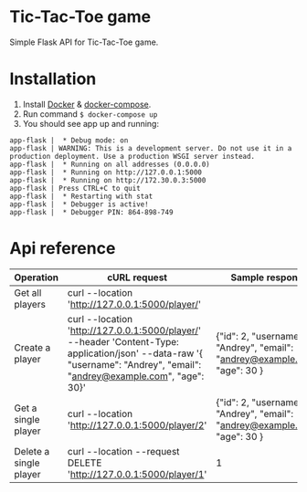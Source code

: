 # Tic-Tac-Toe game

Simple Flask API for Tic-Tac-Toe game.

# Installation

1. Install [Docker](https://www.docker.com/) & [docker-compose](https://docs.docker.com/compose/).
2. Run command ```$ docker-compose up```
3. You should see app up and running:
```app-flask |  * Serving Flask app 'factory'
app-flask |  * Debug mode: on
app-flask | WARNING: This is a development server. Do not use it in a production deployment. Use a production WSGI server instead.
app-flask |  * Running on all addresses (0.0.0.0)
app-flask |  * Running on http://127.0.0.1:5000
app-flask |  * Running on http://172.30.0.3:5000
app-flask | Press CTRL+C to quit
app-flask |  * Restarting with stat
app-flask |  * Debugger is active!
app-flask |  * Debugger PIN: 864-898-749
```

# Api reference
| Operation              | cURL request                                    | Sample response                                                            |
|------------------------|-------------------------------------------------|----------------------------------------------------------------------------|
| Get all players        | curl --location 'http://127.0.0.1:5000/player/' |                                                                            |
| Create a player        | curl --location 'http://127.0.0.1:5000/player/' --header 'Content-Type: application/json' --data-raw '{    "username": "Andrey",    "email": "andrey@example.com",    "age": 30}' | {"id": 2, "username": "Andrey", "email": "andrey@example.com", "age": 30 } |
| Get a single player    | curl --location 'http://127.0.0.1:5000/player/2' | {"id": 2, "username": "Andrey", "email": "andrey@example.com", "age": 30 } |
| Delete a single player | curl --location --request DELETE 'http://127.0.0.1:5000/player/1' | 1 |



